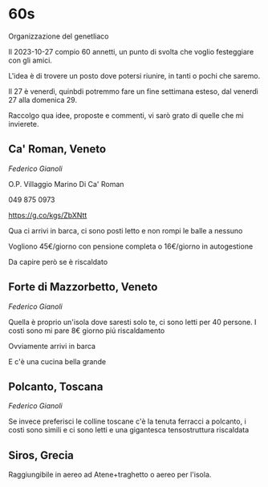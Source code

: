 # 60s
Organizzazione del genetliaco

Il 2023-10-27 compio 60 annetti, un punto di svolta che voglio festeggiare con gli amici.

L'idea è di trovere un posto dove potersi riunire, in tanti o pochi che saremo.

Il 27 è venerdì, quinbdi potremmo fare un fine settimana esteso, dal venerdì 27 alla domenica 29.

Raccolgo qua idee, proposte e commenti, vi sarò grato di quelle che mi invierete.

## Ca' Roman, Veneto
*Federico Gianoli*

O.P. Villaggio Marino Di Ca' Roman

049 875 0973

https://g.co/kgs/ZbXNtt

Qua ci arrivi in barca, ci sono posti letto e non rompi le balle a nessuno

Vogliono 45€/giorno con pensione completa o 16€/giorno in autogestione

Da capire però se è riscaldato

## Forte di Mazzorbetto, Veneto
*Federico Gianoli*

Quella è proprio un'isola dove saresti solo te, ci sono letti per 40 persone. I costi sono mi pare 8€ giorno piú riscaldamento

Ovviamente arrivi in barca

E c'è una cucina bella grande

## Polcanto, Toscana
*Federico Gianoli*

Se invece preferisci le colline toscane c'è la tenuta ferracci a polcanto, i costi sono simili e ci sono letti e una gigantesca tensostruttura riscaldata

## Siros, Grecia

Raggiungibile in aereo ad Atene+traghetto o aereo per l'isola.
